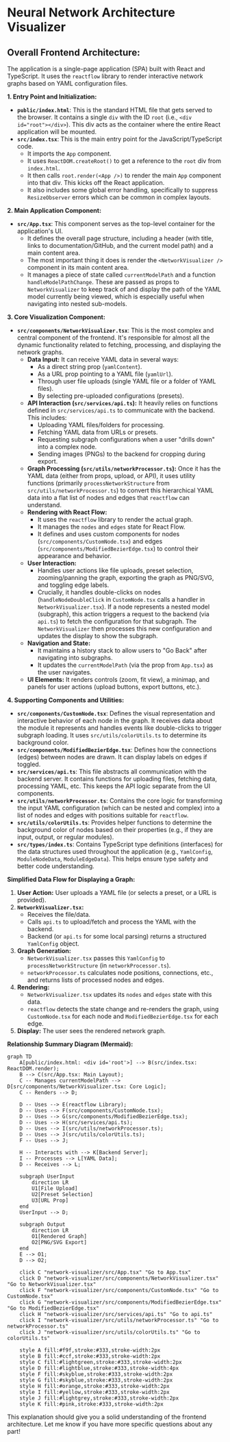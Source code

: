 # Neural Network Architecture Visualizer

## Overall Frontend Architecture:

The application is a single-page application (SPA) built with React and TypeScript. It uses the `reactflow` library to render interactive network graphs based on YAML configuration files.

**1. Entry Point and Initialization:**

*   **`public/index.html`**: This is the standard HTML file that gets served to the browser. It contains a single `div` with the ID `root` (i.e., `<div id="root"></div>`). This div acts as the container where the entire React application will be mounted.
*   **`src/index.tsx`**: This is the main entry point for the JavaScript/TypeScript code.
    *   It imports the `App` component.
    *   It uses `ReactDOM.createRoot()` to get a reference to the `root` div from `index.html`.
    *   It then calls `root.render(<App />)` to render the main `App` component into that div. This kicks off the React application.
    *   It also includes some global error handling, specifically to suppress `ResizeObserver` errors which can be common in complex layouts.

**2. Main Application Component:**

*   **`src/App.tsx`**: This component serves as the top-level container for the application's UI.
    *   It defines the overall page structure, including a header (with title, links to documentation/GitHub, and the current model path) and a main content area.
    *   The most important thing it does is render the `<NetworkVisualizer />` component in its main content area.
    *   It manages a piece of state called `currentModelPath` and a function `handleModelPathChange`. These are passed as props to `NetworkVisualizer` to keep track of and display the path of the YAML model currently being viewed, which is especially useful when navigating into nested sub-models.

**3. Core Visualization Component:**

*   **`src/components/NetworkVisualizer.tsx`**: This is the most complex and central component of the frontend. It's responsible for almost all the dynamic functionality related to fetching, processing, and displaying the network graphs.
    *   **Data Input:** It can receive YAML data in several ways:
        *   As a direct string prop (`yamlContent`).
        *   As a URL prop pointing to a YAML file (`yamlUrl`).
        *   Through user file uploads (single YAML file or a folder of YAML files).
        *   By selecting pre-uploaded configurations (presets).
    *   **API Interaction (`src/services/api.ts`):** It heavily relies on functions defined in `src/services/api.ts` to communicate with the backend. This includes:
        *   Uploading YAML files/folders for processing.
        *   Fetching YAML data from URLs or presets.
        *   Requesting subgraph configurations when a user "drills down" into a complex node.
        *   Sending images (PNGs) to the backend for cropping during export.
    *   **Graph Processing (`src/utils/networkProcessor.ts`):** Once it has the YAML data (either from props, upload, or API), it uses utility functions (primarily `processNetworkStructure` from `src/utils/networkProcessor.ts`) to convert this hierarchical YAML data into a flat list of nodes and edges that `reactflow` can understand.
    *   **Rendering with React Flow:**
        *   It uses the `reactflow` library to render the actual graph.
        *   It manages the `nodes` and `edges` state for React Flow.
        *   It defines and uses custom components for nodes (`src/components/CustomNode.tsx`) and edges (`src/components/ModifiedBezierEdge.tsx`) to control their appearance and behavior.
    *   **User Interaction:**
        *   Handles user actions like file uploads, preset selection, zooming/panning the graph, exporting the graph as PNG/SVG, and toggling edge labels.
        *   Crucially, it handles double-clicks on nodes (`handleNodeDoubleClick` in `CustomNode.tsx` calls a handler in `NetworkVisualizer.tsx`). If a node represents a nested model (subgraph), this action triggers a request to the backend (via `api.ts`) to fetch the configuration for that subgraph. The `NetworkVisualizer` then processes this new configuration and updates the display to show the subgraph.
    *   **Navigation and State:**
        *   It maintains a history stack to allow users to "Go Back" after navigating into subgraphs.
        *   It updates the `currentModelPath` (via the prop from `App.tsx`) as the user navigates.
    *   **UI Elements:** It renders controls (zoom, fit view), a minimap, and panels for user actions (upload buttons, export buttons, etc.).

**4. Supporting Components and Utilities:**

*   **`src/components/CustomNode.tsx`**: Defines the visual representation and interactive behavior of each node in the graph. It receives data about the module it represents and handles events like double-clicks to trigger subgraph loading. It uses `src/utils/colorUtils.ts` to determine its background color.
*   **`src/components/ModifiedBezierEdge.tsx`**: Defines how the connections (edges) between nodes are drawn. It can display labels on edges if toggled.
*   **`src/services/api.ts`**: This file abstracts all communication with the backend server. It contains functions for uploading files, fetching data, processing YAML, etc. This keeps the API logic separate from the UI components.
*   **`src/utils/networkProcessor.ts`**: Contains the core logic for transforming the input YAML configuration (which can be nested and complex) into a list of nodes and edges with positions suitable for `reactflow`.
*   **`src/utils/colorUtils.ts`**: Provides helper functions to determine the background color of nodes based on their properties (e.g., if they are input, output, or regular modules).
*   **`src/types/index.ts`**: Contains TypeScript type definitions (interfaces) for the data structures used throughout the application (e.g., `YamlConfig`, `ModuleNodeData`, `ModuleEdgeData`). This helps ensure type safety and better code understanding.

**Simplified Data Flow for Displaying a Graph:**

1.  **User Action:** User uploads a YAML file (or selects a preset, or a URL is provided).
2.  **`NetworkVisualizer.tsx`:**
    *   Receives the file/data.
    *   Calls `api.ts` to upload/fetch and process the YAML with the backend.
    *   Backend (or `api.ts` for some local parsing) returns a structured `YamlConfig` object.
3.  **Graph Generation:**
    *   `NetworkVisualizer.tsx` passes this `YamlConfig` to `processNetworkStructure` (in `networkProcessor.ts`).
    *   `networkProcessor.ts` calculates node positions, connections, etc., and returns lists of processed nodes and edges.
4.  **Rendering:**
    *   `NetworkVisualizer.tsx` updates its `nodes` and `edges` state with this data.
    *   `reactflow` detects the state change and re-renders the graph, using `CustomNode.tsx` for each node and `ModifiedBezierEdge.tsx` for each edge.
5.  **Display:** The user sees the rendered network graph.

**Relationship Summary Diagram (Mermaid):**

```mermaid
graph TD
    A[public/index.html: <div id='root'>] --> B(src/index.tsx: ReactDOM.render);
    B --> C(src/App.tsx: Main Layout);
    C -- Manages currentModelPath --> D[src/components/NetworkVisualizer.tsx: Core Logic];
    C -- Renders --> D;

    D -- Uses --> E(reactflow Library);
    D -- Uses --> F(src/components/CustomNode.tsx);
    D -- Uses --> G(src/components/ModifiedBezierEdge.tsx);
    D -- Uses --> H(src/services/api.ts);
    D -- Uses --> I(src/utils/networkProcessor.ts);
    D -- Uses --> J(src/utils/colorUtils.ts);
    F -- Uses --> J;

    H -- Interacts with --> K[Backend Server];
    I -- Processes --> L[YAML Data];
    D -- Receives --> L;

    subgraph UserInput
        direction LR
        U1[File Upload]
        U2[Preset Selection]
        U3[URL Prop]
    end
    UserInput --> D;

    subgraph Output
        direction LR
        O1[Rendered Graph]
        O2[PNG/SVG Export]
    end
    E --> O1;
    D --> O2;

    click C "network-visualizer/src/App.tsx" "Go to App.tsx"
    click D "network-visualizer/src/components/NetworkVisualizer.tsx" "Go to NetworkVisualizer.tsx"
    click F "network-visualizer/src/components/CustomNode.tsx" "Go to CustomNode.tsx"
    click G "network-visualizer/src/components/ModifiedBezierEdge.tsx" "Go to ModifiedBezierEdge.tsx"
    click H "network-visualizer/src/services/api.ts" "Go to api.ts"
    click I "network-visualizer/src/utils/networkProcessor.ts" "Go to networkProcessor.ts"
    click J "network-visualizer/src/utils/colorUtils.ts" "Go to colorUtils.ts"

    style A fill:#f9f,stroke:#333,stroke-width:2px
    style B fill:#ccf,stroke:#333,stroke-width:2px
    style C fill:#lightgreen,stroke:#333,stroke-width:2px
    style D fill:#lightblue,stroke:#333,stroke-width:4px
    style F fill:#skyblue,stroke:#333,stroke-width:2px
    style G fill:#skyblue,stroke:#333,stroke-width:2px
    style H fill:#orange,stroke:#333,stroke-width:2px
    style I fill:#yellow,stroke:#333,stroke-width:2px
    style J fill:#lightgrey,stroke:#333,stroke-width:2px
    style K fill:#pink,stroke:#333,stroke-width:2px
```

This explanation should give you a solid understanding of the frontend architecture. Let me know if you have more specific questions about any part!
